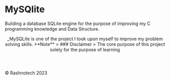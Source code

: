 # MySQlite
Building a database SQLite engine for the purpose of improving my C programming knowledge and Data Structure.
<header>
_MySQLite is one of the project I took upon myself to improve my problem solving skills.
**Note**
> ### Disclaimer
> The core purpose of this project solely for the purpose of learning
</header>

<footer>
&copy; Rashnotech 2023
</footer>
